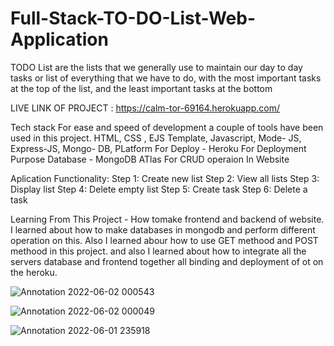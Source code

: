 # Full-Stack-TO-DO-List-Web-Application
TODO List are the lists that we generally use to maintain our day to day tasks or list of everything that we have to do, with the most important tasks at the top of the list, and the least important tasks at the bottom

LIVE LINK OF PROJECT : https://calm-tor-69164.herokuapp.com/

Tech stack
For ease and speed of development a couple of tools have been used in this project.
HTML, CSS , EJS Template, Javascript, Mode- JS, Express-JS, Mongo- DB, 
PLatform  For Deploy - Heroku For Deployment Purpose
Database - MongoDB ATlas For CRUD operaion In Website

Aplication Functionality:
Step 1: Create new list
Step 2: View all lists
Step 3: Display list
Step 4: Delete empty list
Step 5: Create task
Step 6: Delete a task

Learning From This Project - How tomake frontend and backend of website. I learned about how to make databases in mongodb and perform different operation on this.
Also I learned abour how to use GET methood and POST methood in this project. and also I learned about how to integrate all the servers database and frontend together all binding and deployment of ot on the heroku.


![Annotation 2022-06-02 000543](https://user-images.githubusercontent.com/68156453/171477760-d36bb7bf-5d1f-472a-887c-8d7598109985.jpg)



![Annotation 2022-06-02 000049](https://user-images.githubusercontent.com/68156453/171476970-cdd34590-d5cc-4dec-ba03-3adb70237899.jpg)



![Annotation 2022-06-01 235918](https://user-images.githubusercontent.com/68156453/171476986-60529fed-cf3e-4952-82b8-476d49e6d7e9.jpg)
